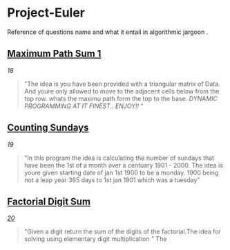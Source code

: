 # Project-Euler
Reference of questions name and what it entail in algorithmic jargoon .

 ## [Maximum Path Sum 1](https://projecteuler.net/problem=18)
_18_ 
> "The idea is you have been provided with a triangular matrix of Data.
  And youre only allowed to move to the adjacent cells below from the top row.
  whats the  maximu path form the top to the base.
  _*DYNAMIC PROGRAMMING AT IT FINEST..
  ENJOY!!*_ "

 ## [Counting Sundays](https://projecteuler.net/problem=19)
_19_
> "In this program the idea is calculating the number of sundays that have been the 1st of a month 
  over a centuary 1901 - 2000. The idea is youre given starting date of jan 1st 1900 to be a monday.
  1900 being not a leap year 365 days to 1st jan 1901 which was a tuesday"

 ## [Factorial Digit Sum](https://github.com/Mike4847/Project-Euler/tree/main/FactorialSum)
 [_20_](https://projecteuler.net/problem=20)
 > "Given a digit return the sum of the digits of the factorial.The idea for solving using elementary digit multiplication "
 The 